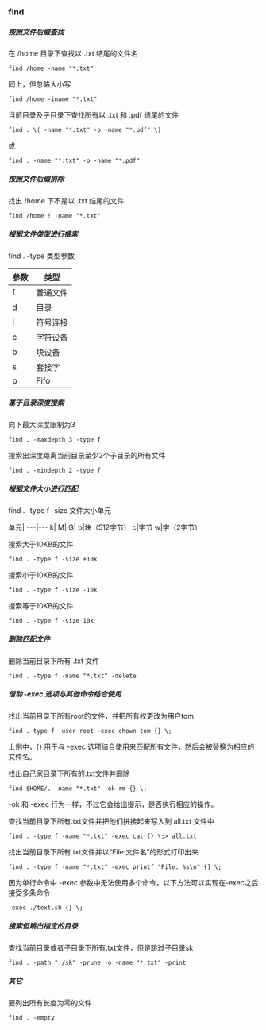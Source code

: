### find

##### 按照文件后缀查找

在 /home 目录下查找以 .txt 结尾的文件名

    find /home -name "*.txt"

同上，但忽略大小写

    find /home -iname "*.txt"

当前目录及子目录下查找所有以 .txt 和 .pdf 结尾的文件

    find . \( -name "*.txt" -o -name "*.pdf" \)

或

    find . -name "*.txt" -o -name "*.pdf"

##### 按照文件后缀排除

找出 /home 下不是以 .txt 结尾的文件

    find /home ! -name "*.txt"

##### 根据文件类型进行搜索

find . -type 类型参数

参数|类型
---|---
f|普通文件
d|目录 
l|符号连接
c|字符设备
b|块设备
s|套接字
p|Fifo

##### 基于目录深度搜索

向下最大深度限制为3 

    find . -maxdepth 3 -type f

搜索出深度距离当前目录至少2个子目录的所有文件 

    find . -mindepth 2 -type f

##### 根据文件大小进行匹配

find . -type f -size 文件大小单元

单元|
---|---
k|
M|
G|
b|块（512字节）
c|字节
w|字（2字节） 


搜索大于10KB的文件

    find . -type f -size +10k

搜索小于10KB的文件 

    find . -type f -size -10k

搜索等于10KB的文件

    find . -type f -size 10k

##### 删除匹配文件

删除当前目录下所有 .txt 文件 

    find . -type f -name "*.txt" -delete

##### 借助 -exec 选项与其他命令结合使用

找出当前目录下所有root的文件，并把所有权更改为用户tom

    find .-type f -user root -exec chown tom {} \;

上例中，{} 用于与 -exec 选项结合使用来匹配所有文件，然后会被替换为相应的文件名。 

找出自己家目录下所有的.txt文件并删除

    find $HOME/. -name "*.txt" -ok rm {} \;

-ok 和 -exec 行为一样，不过它会给出提示，是否执行相应的操作。

查找当前目录下所有.txt文件并把他们拼接起来写入到 all.txt 文件中 

    find . -type f -name "*.txt" -exec cat {} \;> all.txt

找出当前目录下所有.txt文件并以“File:文件名”的形式打印出来

    find . -type f -name "*.txt" -exec printf "File: %s\n" {} \; 

因为单行命令中 -exec 参数中无法使用多个命令，以下方法可以实现在-exec之后接受多条命令

    -exec ./text.sh {} \;

##### 搜索但跳出指定的目录

查找当前目录或者子目录下所有.txt文件，但是跳过子目录sk

    find . -path "./sk" -prune -o -name "*.txt" -print

##### 其它

要列出所有长度为零的文件 

    find . -empty 

